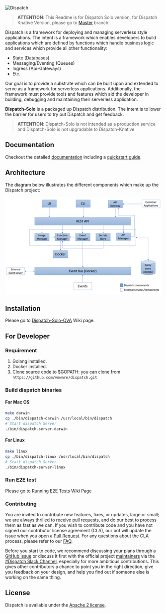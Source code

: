![Dispatch](docs/assets/images/logo-large.png "Dispatch Logo")

> **ATTENTION**: This Readme is for Dispatch Solo version, for Dispatch Knative Version, please go to [Master](https://github.com/vmware/dispatch) branch.

Dispatch is a framework for deploying and managing serverless style applications.  The intent is a framework
which enables developers to build applications which are defined by functions which handle business logic and services
which provide all other functionality:

* State (Databases)
* Messaging/Eventing (Queues)
* Ingress (Api-Gateways)
* Etc.

Our goal is to provide a substrate which can be built upon and extended to serve as a framework for serverless
applications.  Additionally, the framework must provide tools and features which aid the developer in building,
debugging and maintaining their serverless application.

**Dispatch-Solo** is a packaged up Dispatch distribution.  The intent is to lower the barrier for users to try out Dispatch and get feedback.

> **ATTENTION**: Dispatch-Solo is not intended as a production service and Dispatch-Solo is not upgradable to Dispatch-Knative

## Documentation

Checkout the detailed [documentation](https://vmware.github.io/dispatch) including a [quickstart guide](https://vmware.github.io/dispatch/documentation/guides/quickstart).

## Architecture

The diagram below illustrates the different components which make up the Dispatch project:

![solo dispatch architecture diagram](docs/assets/images/solo-arch.png "Initial Architecture")

## Installation
Please go to [Dispatch-Solo-OVA](https://github.com/vmware/dispatch/wiki/Dispatch-Solo-OVA) Wiki page.

## For Developer

### Requirement
1. Golang installed.
2. Docker installed.
3. Clone source code to $GOPATH: you can clone from `https://github.com/vmware/dispatch.git`

### Build dispatch binaries

#### For Mac OS
```bash
make darwin
cp ./bin/dispatch-darwin /usr/local/bin/dispatch
# Start dispatch Server
./bin/dispatch-server-darwin
```

#### For Linux
```bash
make linux
cp ./bin/dispatch-linux /usr/local/bin/dispatch
# Start dispatch Server
./bin/dispatch-server-linux
```
### Run E2E test
Please go to [Running E2E Tests](https://github.com/vmware/dispatch/wiki/Running-E2E-Tests) Wiki Page

### Contributing

You are invited to contribute new features, fixes, or updates, large or small; we are always thrilled to receive pull
requests, and do our best to process them as fast as we can. If you wish to contribute code and you have not signed our
contributor license agreement (CLA), our bot will update the issue when you open a [Pull
Request](https://help.github.com/articles/creating-a-pull-request). For any questions about the CLA process, please
refer to our [FAQ](https://cla.vmware.com/faq).

Before you start to code, we recommend discussing your plans through a  [GitHub
issue](https://github.com/vmware/dispatch/issues) or discuss it first with the official project
[maintainers](AUTHORS.md) via the [#Dispatch Slack Channel](https://vmwarecode.slack.com/messages/dispatch/), especially
for more ambitious contributions. This gives other contributors a chance to point you in the right direction, give you
feedback on your design, and help you find out if someone else is working on the same thing.

## License

Dispatch is available under the [Apache 2 license](LICENSE).